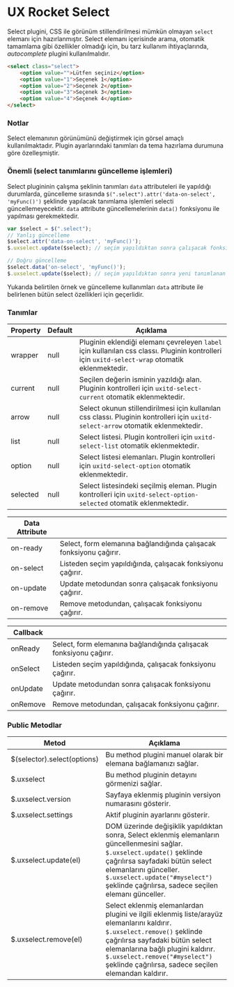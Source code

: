 UX Rocket Select
===============

Select plugini, CSS ile görünüm stillendirilmesi mümkün olmayan `select` elemanı için hazırlanmıştır. Select elemanı içerisinde arama, otomatik tamamlama gibi özellikler olmadığı için, bu tarz kullanım ihtiyaçlarında, <em>autocomplete</em> plugini kullanılmalıdır.

```HTML
<select class="select">
    <option value="">Lütfen seçiniz</option>
    <option value="1">Seçenek 1</option>
    <option value="2">Seçenek 2</option>
    <option value="3">Seçenek 3</option>
    <option value="4">Seçenek 4</option>
</select>
```


### Notlar
Select elemanının görünümünü değiştirmek için görsel amaçlı kullanılmaktadır. Plugin ayarlarındaki tanımları da tema hazırlama durumuna göre özelleşmiştir.

### Önemli (select tanımlarını güncelleme işlemleri)

Select plugininin çalışma şeklinin tanımları `data` attributeleri ile yapıldığı durumlarda, güncelleme sırasında `$(".select").attr('data-on-select', 'myFunc()')` şeklinde yapılacak tanımlama işlemleri selecti güncellemeyecektir. `data` attribute güncellemelerinin `data()` fonksiyonu ile yapılması gerekmektedir.

```JAVASCRIPT
var $select = $(".select");
// Yanlış güncelleme 
$select.attr('data-on-select', 'myFunc()');
$.uxselect.update($select); // seçim yapıldıktan sonra çalışacak fonksiyon değişmeyecektir

// Doğru güncelleme
$select.data('on-select', 'myFunc()');
$.uxselect.update($select); // seçim yapıldıktan sonra yeni tanımlanan fonksiyon çalışmaya başlayacaktır
```
Yukarıda belirtilen örnek ve güncelleme kullanımları `data` attribute ile belirlenen bütün select özellikleri için geçerlidir.



### Tanımlar
Property 			 | Default			| Açıklama
-------------------- | ---------------- | --------
wrapper              | null             | Pluginin eklendiği elemanı çevreleyen `label` için kullanılan css classı. Pluginin kontrolleri için `uxitd-select-wrap` otomatik eklenmektedir.
current              | null             | Seçilen değerin isminin yazıldığı alan. Pluginin kontrolleri için `uxitd-select-current` otomatik eklenmektedir.
arrow                | null             | Select okunun stillendirilmesi için kullanılan css classı. Pluginin kontrolleri için `uxitd-select-arrow` otomatik eklenmektedir.
list                 | null             | Select listesi. Plugin kontrolleri için `uxitd-select-list` otomatik eklenmektedir.
option               | null             | Select listesi elemanları. Plugin kontrolleri için `uxitd-select-option` otomatik eklenmektedir.
selected             | null             | Select listesindeki seçilmiş eleman. Plugin kontrolleri için `uxitd-select-option-selected` otomatik eklenmektedir.


Data Attribute			   | &nbsp;
-------------------------- | -----
on-ready                   | Select, form elemanına bağlandığında çalışacak fonksiyonu çağırır.
on-select                  | Listeden seçim yapıldığında, çalışacak fonksiyonu çağırır.
on-update                  | Update metodundan sonra çalışacak fonksiyonu çağırır.
on-remove                  | Remove metodundan, çalışacak fonksiyonu çağırır.


Callback			 | &nbsp;
-------------------- | -----
onReady              | Select, form elemanına bağlandığında çalışacak fonksiyonu çağırır.
onSelect             | Listeden seçim yapıldığında, çalışacak fonksiyonu çağırır.
onUpdate             | Update metodundan sonra çalışacak fonksiyonu çağırır.
onRemove             | Remove metodundan, çalışacak fonksiyonu çağırır.


### Public Metodlar
Metod					    | Açıklama
--------------------------- | -------------------------------------------------------
$(selector).select(options) | Bu method plugini manuel olarak bir elemana bağlamanızı sağlar.
$.uxselect                  | Bu method pluginin detayını görmenizi sağlar.
$.uxselect.version          | Sayfaya eklenmiş pluginin versiyon numarasını gösterir.
$.uxselect.settings         | Aktif pluginin ayarlarını gösterir.
$.uxselect.update(el)       | DOM üzerinde değişiklik yapıldıktan sonra, Select eklenmiş elemanların güncellenmesini sağlar. `$.uxselect.update()` şeklinde çağrılırsa sayfadaki bütün select elemanlarını günceller. `$.uxselect.update("#myselect")` şeklinde çağrılırsa, sadece seçilen elemanı günceller.
$.uxselect.remove(el)       | Select eklenmiş elemanlardan plugini ve ilgili eklenmiş liste/arayüz elemanlarını kaldırır. `$.uxselect.remove()` şeklinde çağrılırsa sayfadaki bütün select elemanlarına bağlı plugini kaldırır. `$.uxselect.remove("#myselect")` şeklinde çağrılırsa, sadece seçilen elemandan kaldırır.
